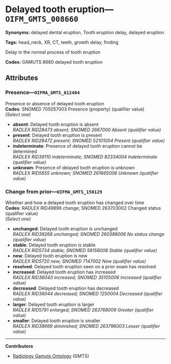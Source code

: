# Delayed tooth eruption—`OIFM_GMTS_008660`

**Synonyms:** delayed dental eruption, Tooth eruption delay, delayed eruption

**Tags:** head_neck, XR, CT, teeth, growth delay, finding

Delay in the normal process of tooth eruption

**Codes:** GAMUTS 8660 delayed tooth eruption

## Attributes

### Presence—`OIFMA_GMTS_612404`

Presence or absence of delayed tooth eruption  
**Codes**: SNOMED 705057003 Presence (property) (qualifier value)  
*(Select one)*

- **absent**: Delayed tooth eruption is absent  
_RADLEX RID28473 absent; SNOMED 2667000 Absent (qualifier value)_
- **present**: Delayed tooth eruption is present  
_RADLEX RID28472 present; SNOMED 52101004 Present (qualifier value)_
- **indeterminate**: Presence of delayed tooth eruption cannot be determined  
_RADLEX RID39110 indeterminate; SNOMED 82334004 Indeterminate (qualifier value)_
- **unknown**: Presence of delayed tooth eruption is unknown  
_RADLEX RID5655 unknown; SNOMED 261665006 Unknown (qualifier value)_

### Change from prior—`OIFMA_GMTS_150129`

Whether and how a delayed tooth eruption has changed over time  
**Codes**: RADLEX RID49896 change; SNOMED 263703002 Changed status (qualifier value)  
*(Select one)*

- **unchanged**: Delayed tooth eruption is unchanged  
_RADLEX RID39268 unchanged; SNOMED 260388006 No status change (qualifier value)_
- **stable**: Delayed tooth eruption is stable  
_RADLEX RID5734 stable; SNOMED 58158008 Stable (qualifier value)_
- **new**: Delayed tooth eruption is new  
_RADLEX RID5720 new; SNOMED 7147002 New (qualifier value)_
- **resolved**: Delayed tooth eruption seen on a prior exam has resolved  
- **increased**: Delayed tooth eruption has increased  
_RADLEX RID36043 increased; SNOMED 35105006 Increased (qualifier value)_
- **decreased**: Delayed tooth eruption has decreased  
_RADLEX RID36044 decreased; SNOMED 1250004 Decreased (qualifier value)_
- **larger**: Delayed tooth eruption is larger  
_RADLEX RID5791 enlarged; SNOMED 263768009 Greater (qualifier value)_
- **smaller**: Delayed tooth eruption is smaller  
_RADLEX RID38669 diminished; SNOMED 263796003 Lesser (qualifier value)_

---

**Contributors**

- [Radiology Gamuts Ontology](https://gamuts.net/) (GMTS)